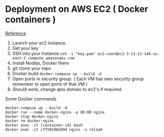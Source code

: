 # Deployment on AWS EC2 ( Docker containers )

[Reference](https://medium.com/@umairnadeem/deploy-to-aws-using-docker-compose-simple-210d71f43e67)

1. Launch your ec2 instance.
2. Get your key
3. SSH into your instance ```ssh -i "key.pem" ec2-user@ec2-3-11-11-144.us-east-2.compute.amazonaws.com```
4. Install Nodejs, Docker there
5. git clone your repo 
6. Docker build ```docker-compose up --build -d```
7. Open ports in security group. ( Each VM has own security group remember to open ports of that VM )
8. Should work, change apis domain to ec2's if required.


Some Docker commands 

```
docker-compose up --build -d
docker run --name docker-nginx -p 80:80 nginx
docker stop docker-nginx
docker rm docker-nginx
docker exec -it [container-id] bash
docker exec -it cff58196dd9d nginx -s reload
```
